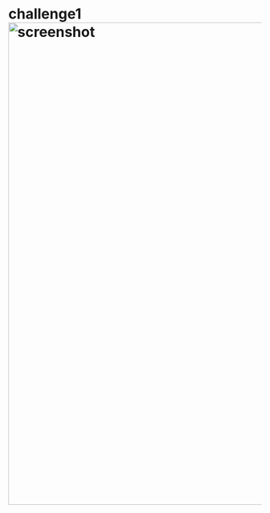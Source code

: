 # challenge1<img width="960" alt="screenshot" src="https://user-images.githubusercontent.com/64217018/174127300-dc6d1f81-e217-48c2-a206-5ccdf62fe081.png">
